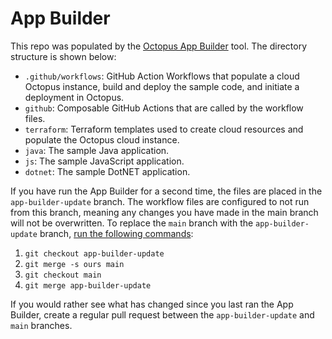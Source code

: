 # App Builder
This repo was populated by the [Octopus App Builder](https://github.com/OctopusSamples/content-team-apps) tool. The directory structure is shown below:

* `.github/workflows`: GitHub Action Workflows that populate a cloud Octopus instance, build and deploy the sample code, and initiate a deployment in Octopus.
* `github`: Composable GitHub Actions that are called by the workflow files.
* `terraform`: Terraform templates used to create cloud resources and populate the Octopus cloud instance.
* `java`: The sample Java application.
* `js`: The sample JavaScript application.
* `dotnet`: The sample DotNET application.

If you have run the App Builder for a second time, the files are placed in the `app-builder-update` branch.
The workflow files are configured to not run from this branch, meaning any changes you have made in the main branch will not be overwritten.
To replace the `main` branch with the `app-builder-update` branch, [run the following commands](https://stackoverflow.com/a/2862938/157605):
1. `git checkout app-builder-update`
2. `git merge -s ours main`
3. `git checkout main`
4. `git merge app-builder-update`

If you would rather see what has changed since you last ran the App Builder, create a regular pull request between the `app-builder-update` and `main` branches.


